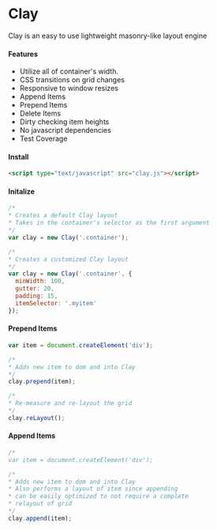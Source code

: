 Clay
====
Clay is an easy to use lightweight masonry-like layout engine

#### Features
- Utilize all of container's width.
- CSS transitions on grid changes
- Responsive to window resizes
- Append Items
- Prepend Items
- Delete Items
- Dirty checking item heights
- No javascript dependencies
- Test Coverage

#### Install
```HTML
<script type="text/javascript" src="clay.js"></script>
```

#### Initalize
```javascript
/*
* Creates a default Clay layout
* Takes in the container's selector as the first argument
*/
var clay = new Clay('.container');
```

```javascript
/*
* Creates a customized Clay layout
*/
var clay = new Clay('.container', {
  minWidth: 100, 
  gutter: 20, 
  padding: 15, 
  itemSelector: '.myitem'
});
```

#### Prepend Items
```javascript
var item = document.createElement('div');

/*
* Adds new item to dom and into Clay
*/
clay.prepend(item);

/*
* Re-measure and re-layout the grid
*/
clay.reLayout();
```

#### Append Items
```javascript
/*
var item = document.createElement('div');

/*
* Adds new item to dom and into Clay
* Also performs a layout of item since appending
* can be easily optimized to not require a complete
* relayout of grid
*/
clay.append(item);
```

